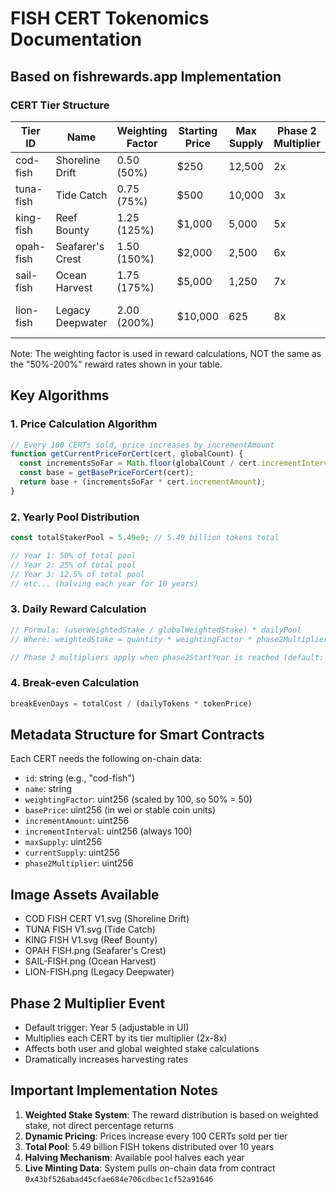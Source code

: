 # FISH CERT Tokenomics Documentation

## Based on fishrewards.app Implementation

### CERT Tier Structure

| Tier ID | Name | Weighting Factor | Starting Price | Max Supply | Phase 2 Multiplier | Price Increment |
|---------|------|------------------|----------------|------------|-------------------|-----------------|
| cod-fish | Shoreline Drift | 0.50 (50%) | $250 | 12,500 | 2x | $25 per 100 sold |
| tuna-fish | Tide Catch | 0.75 (75%) | $500 | 10,000 | 3x | $50 per 100 sold |
| king-fish | Reef Bounty | 1.25 (125%) | $1,000 | 5,000 | 5x | $100 per 100 sold |
| opah-fish | Seafarer's Crest | 1.50 (150%) | $2,000 | 2,500 | 6x | $200 per 100 sold |
| sail-fish | Ocean Harvest | 1.75 (175%) | $5,000 | 1,250 | 7x | $500 per 100 sold |
| lion-fish | Legacy Deepwater | 2.00 (200%) | $10,000 | 625 | 8x | $1,000 per 100 sold |

Note: The weighting factor is used in reward calculations, NOT the same as the "50%-200%" reward rates shown in your table.

## Key Algorithms

### 1. Price Calculation Algorithm
```javascript
// Every 100 CERTs sold, price increases by incrementAmount
function getCurrentPriceForCert(cert, globalCount) {
  const incrementsSoFar = Math.floor(globalCount / cert.incrementInterval); // incrementInterval = 100
  const base = getBasePriceForCert(cert);
  return base + (incrementsSoFar * cert.incrementAmount);
}
```

### 2. Yearly Pool Distribution
```javascript
const totalStakerPool = 5.49e9; // 5.49 billion tokens total

// Year 1: 50% of total pool
// Year 2: 25% of total pool  
// Year 3: 12.5% of total pool
// etc... (halving each year for 10 years)
```

### 3. Daily Reward Calculation
```javascript
// Formula: (userWeightedStake / globalWeightedStake) * dailyPool
// Where: weightedStake = quantity * weightingFactor * phase2Multiplier

// Phase 2 multipliers apply when phase2StartYear is reached (default: Year 5)
```

### 4. Break-even Calculation
```javascript
breakEvenDays = totalCost / (dailyTokens * tokenPrice)
```

## Metadata Structure for Smart Contracts

Each CERT needs the following on-chain data:
- `id`: string (e.g., "cod-fish")
- `name`: string
- `weightingFactor`: uint256 (scaled by 100, so 50% = 50)
- `basePrice`: uint256 (in wei or stable coin units)
- `incrementAmount`: uint256
- `incrementInterval`: uint256 (always 100)
- `maxSupply`: uint256
- `currentSupply`: uint256
- `phase2Multiplier`: uint256

## Image Assets Available
- COD FISH CERT V1.svg (Shoreline Drift)
- TUNA FISH V1.svg (Tide Catch)
- KING FISH V1.svg (Reef Bounty)
- OPAH FISH.png (Seafarer's Crest)
- SAIL-FISH.png (Ocean Harvest)
- LION-FISH.png (Legacy Deepwater)

## Phase 2 Multiplier Event
- Default trigger: Year 5 (adjustable in UI)
- Multiplies each CERT by its tier multiplier (2x-8x)
- Affects both user and global weighted stake calculations
- Dramatically increases harvesting rates

## Important Implementation Notes

1. **Weighted Stake System**: The reward distribution is based on weighted stake, not direct percentage returns
2. **Dynamic Pricing**: Prices increase every 100 CERTs sold per tier
3. **Total Pool**: 5.49 billion FISH tokens distributed over 10 years
4. **Halving Mechanism**: Available pool halves each year
5. **Live Minting Data**: System pulls on-chain data from contract `0x43bf526abad45cfae684e706cdbec1cf52a91646`